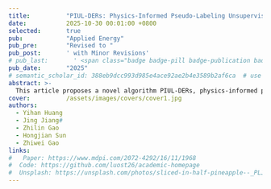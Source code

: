 ```yaml
---
title:          "PIUL-DERs: Physics-Informed Pseudo-Labeling Unsupervised Learning for Smart Homes with Distributed Energy Resources"
date:           2025-10-30 00:01:00 +0800
selected:       true
pub:            "Applied Energy"
pub_pre:        "Revised to "
pub_post:       ' with Minor Revisions'
# pub_last:       ' <span class="badge badge-pill badge-publication badge-success">Spotlight</span>'
pub_date:       "2025"
# semantic_scholar_id: 388eb9dcc993d985e4ace92ae2b4e3589b2af6ca  # use this to retrieve citation count
abstract: >-
  This article proposes a novel algorithm PIUL-DERs, physics-informed pseudo-labeling unsupervised learning for the residential DERs management of smart homes with EV and PV systems. This work is supported by the VPP-WARD Project (https://www.vppward.com).
cover:          /assets/images/covers/cover1.jpg
authors:
  - Yihan Huang
  - Jing Jiang#
  - Zhilin Gao
  - Hongjian Sun
  - Zhiwei Gao
links:
#   Paper: https://www.mdpi.com/2072-4292/16/11/1968
#  Code: https://github.com/luost26/academic-homepage
#  Unsplash: https://unsplash.com/photos/sliced-in-half-pineapple--_PLJZmHZzk
---
```

